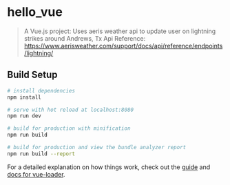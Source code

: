 # hello_vue

> A Vue.js project:
Uses aeris weather api to update user on lightning strikes around Andrews, Tx
Api Reference: https://www.aerisweather.com/support/docs/api/reference/endpoints/lightning/

## Build Setup

``` bash
# install dependencies
npm install

# serve with hot reload at localhost:8080
npm run dev

# build for production with minification
npm run build

# build for production and view the bundle analyzer report
npm run build --report
```

For a detailed explanation on how things work, check out the [guide](http://vuejs-templates.github.io/webpack/) and [docs for vue-loader](http://vuejs.github.io/vue-loader).
